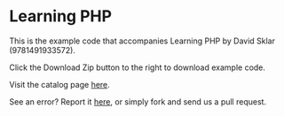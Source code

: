 Learning PHP
==========

This is the example code that accompanies Learning PHP by David Sklar (9781491933572). 

Click the Download Zip button to the right to download example code.

Visit the catalog page [here](http://shop.oreilly.com/product/0636920043034.do).

See an error? Report it [here](http://oreilly.com/catalog/errata.csp?isbn=0636920043034), or simply fork and send us a pull request.
